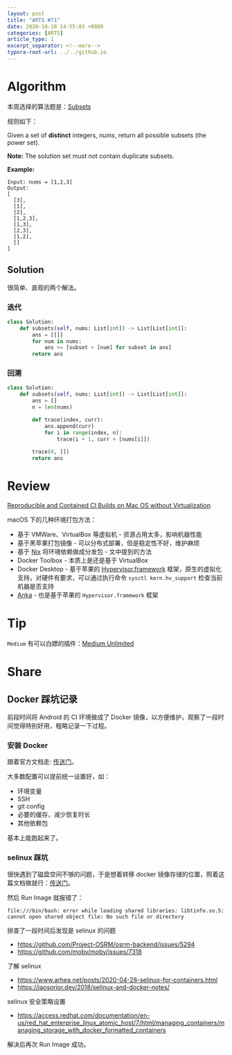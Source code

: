 ```yaml
---
layout: post
title: "ARTS #71"
date: 2020-10-10 14:55:03 +0800
categories: [ARTS]
article_type: 1
excerpt_separator: <!--more-->
typora-root-url: ../../github.io
---
```



# Algorithm

本周选择的算法题是：[Subsets](https://leetcode.com/problems/subsets/)

<!--more-->

规则如下：

Given a set of **distinct** integers, *nums*, return all possible subsets (the power set).

**Note:** The solution set must not contain duplicate subsets.

**Example:**

```
Input: nums = [1,2,3]
Output:
[
  [3],
  [1],
  [2],
  [1,2,3],
  [1,3],
  [2,3],
  [1,2],
  []
]
```

## Solution

很简单、直观的两个解法。

### 迭代

```python
class Solution:
    def subsets(self, nums: List[int]) -> List[List[int]]:
        ans = [[]]
        for num in nums:
            ans += [subset + [num] for subset in ans]
        return ans
```

### 回溯

```python
class Solution:
    def subsets(self, nums: List[int]) -> List[List[int]]:
        ans = []
        n = len(nums)

        def trace(index, curr):
            ans.append(curr)
            for i in range(index, n):
                trace(i + 1, curr + [nums[i]])
        
        trace(0, [])
        return ans
```

# Review

[Reproducible and Contained CI Builds on Mac OS without Virtualization](https://medium.com/@fedor/reproducible-and-contained-ci-builds-on-mac-os-without-virtualization-a17f83171396)

macOS 下的几种环境打包方法：

- 基于 VMWare、VirtualBox 等虚拟机 - 资源占用太多，影响机器性能
- 基于黑苹果打包镜像 - 可以分布式部署，但是稳定性不好，维护麻烦
- 基于 [Nix](https://nixos.org/) 将环境依赖做成分发包 - 文中提到的方法
- Docker Toolbox - 本质上是还是基于 VirtualBox
- Docker Desktop - 基于苹果的 [Hypervisor.framework](https://developer.apple.com/documentation/hypervisor) 框架，原生的虚拟化支持，对硬件有要求，可以通过执行命令 `sysctl kern.hv_support` 检查当前机器是否支持
- [Anka](https://veertu.com/technology/) - 也是基于苹果的 `Hypervisor.framework` 框架

# Tip

`Medium` 有可以白嫖的插件：[Medium Unlimited](https://manojvivek.github.io/medium-unlimited/)

# Share

## Docker 踩坑记录

前段时间将 Android 的 CI 环境做成了 Docker 镜像，以方便维护，观察了一段时间觉得特别好用，粗略记录一下过程。

### 安装 Docker

跟着官方文档走: [传送门](https://docs.docker.com/engine/install/centos/)。

大多数配置可以提前统一设置好，如：

- 环境变量
- SSH
- git config
- 必要的缓存，减少恢复时长
- 其他依赖包

基本上能跑起来了。

### selinux 踩坑

很快遇到了磁盘空间不够的问题，于是想着转移 docker 镜像存储的位置，照着这篇文档做就行：[传送门](https://docs.docker.com/engine/reference/commandline/dockerd/#daemon-storage-driver)。

然后 Run Image 就报错了：

```
file:///bin/bash: error while loading shared libraries: libtinfo.so.5: cannot open shared object file: No such file or directory
```

排查了一段时间后发现是 selinux 的问题

- https://github.com/Project-OSRM/osrm-backend/issues/5294
- https://github.com/moby/moby/issues/7318

了解 selinux

- https://www.arhea.net/posts/2020-04-28-selinux-for-containers.html
- https://jaosorior.dev/2018/selinux-and-docker-notes/

selinux 安全策略设置

- https://access.redhat.com/documentation/en-us/red_hat_enterprise_linux_atomic_host/7/html/managing_containers/managing_storage_with_docker_formatted_containers

解决后再次 Run Image 成功。

